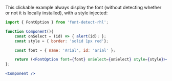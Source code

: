 <!-- # FontOption -->
This clickable example always display the font (without detecting whether or not it is locally installed), with a style injected:
```jsx
import { FontOption } from 'font-detect-rhl';

function Component(){
    const onSelect = (id) => { alert(id); };
    const style = { border: 'solid 1px red'};

    const font = { name: 'Arial', id: 'arial' };

    return (<FontOption font={font} onSelect={onSelect} style={style}></FontOption>);
};

<Component />
```